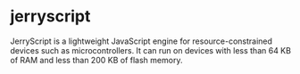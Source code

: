 # jerryscript
JerryScript is a lightweight JavaScript engine for resource-constrained devices such as microcontrollers. It can run on devices with less than 64 KB of RAM and less than 200 KB of flash memory.
